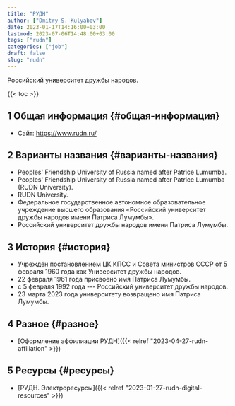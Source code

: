```yaml
---
title: "РУДН"
author: ["Dmitry S. Kulyabov"]
date: 2023-01-17T14:16:00+03:00
lastmod: 2023-07-06T14:48:00+03:00
tags: ["rudn"]
categories: ["job"]
draft: false
slug: "rudn"
---
```


Российский университет дружбы народов.

<!--more-->

{{< toc >}}


## <span class="section-num">1</span> Общая информация {#общая-информация}

-   Сайт: <https://www.rudn.ru/>


## <span class="section-num">2</span> Варианты названия {#варианты-названия}

-   Peoples' Friendship University of Russia named after Patrice Lumumba.
-   Peoples' Friendship University of Russia named after Patrice Lumumba (RUDN University).
-   RUDN University.
-   Федеральное государственное автономное образовательное учреждение высшего образования «Российский университет дружбы народов имени Патриса Лумумбы».
-   Российский университет дружбы народов имени Патриса Лумумбы.


## <span class="section-num">3</span> История {#история}

-   Учреждён постановлением ЦК КПСС и Совета министров СССР от 5 февраля 1960 года как Университет дружбы народов.
-   22 февраля 1961 года присвоено имя Патриса Лумумбы.
-   с 5 февраля 1992 года --- Российский университет дружбы народов.
-   23 марта 2023 года университету возвращено имя Патриса Лумумбы.


## <span class="section-num">4</span> Разное {#разное}

-   [Оформление аффилиации РУДН]({{< relref "2023-04-27-rudn-affiliation" >}})


## <span class="section-num">5</span> Ресурсы {#ресурсы}

-   [РУДН. Электроресурсы]({{< relref "2023-01-27-rudn-digital-resources" >}})

